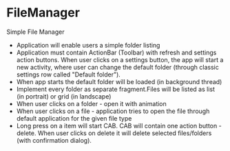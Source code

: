 # FileManager

Simple File Manager
- Application will enable users a simple folder listing
- Application must contain ActionBar (Toolbar) with refresh and settings action buttons. When user clicks on a settings button, the app will start a new activity, where user can change the default folder (through classic settings row called "Default folder").
- When app starts the default folder will be loaded (in background thread)
- Implement every folder as separate fragment.Files will be listed as list (in portrait) or grid (in landscape)
- When user clicks on a folder - open it with animation
- When user clicks on a file - application tries to open the file through default application for the given file type
- Long press on a item will start CAB. CAB will contain one action button - delete. When user clicks on delete it will delete selected files/folders (with confirmation dialog).
